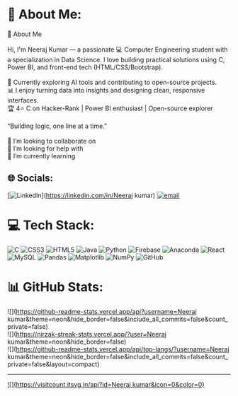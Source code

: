 # 💫 About Me:
👋 About Me<br><br>Hi, I'm Neeraj Kumar — a passionate 💻 Computer Engineering student with a specialization in Data Science. I love building practical solutions using C, Power BI, and front-end tech (HTML/CSS/Bootstrap).<br><br>🚀 Currently exploring AI tools and contributing to open-source projects.<br>📊 I enjoy turning data into insights and designing clean, responsive interfaces.<br>🏆 4⭐ C on Hacker-Rank | Power BI enthusiast | Open-source explorer<br><br>    “Building logic, one line at a time.”<br><br>👯 I’m looking to collaborate on<br>🤝 I’m looking for help with<br>🌱 I’m currently learning<br>


## 🌐 Socials:
[![LinkedIn](https://img.shields.io/badge/LinkedIn-%230077B5.svg?logo=linkedin&logoColor=white)](https://linkedin.com/in/Neeraj kumar) [![email](https://img.shields.io/badge/Email-D14836?logo=gmail&logoColor=white)](mailto:neerajkr.17115@gmail.com) 

# 💻 Tech Stack:
![C](https://img.shields.io/badge/c-%2300599C.svg?style=for-the-badge&logo=c&logoColor=white) ![CSS3](https://img.shields.io/badge/css3-%231572B6.svg?style=for-the-badge&logo=css3&logoColor=white) ![HTML5](https://img.shields.io/badge/html5-%23E34F26.svg?style=for-the-badge&logo=html5&logoColor=white) ![Java](https://img.shields.io/badge/java-%23ED8B00.svg?style=for-the-badge&logo=openjdk&logoColor=white) ![Python](https://img.shields.io/badge/python-3670A0?style=for-the-badge&logo=python&logoColor=ffdd54) ![Firebase](https://img.shields.io/badge/firebase-%23039BE5.svg?style=for-the-badge&logo=firebase) ![Anaconda](https://img.shields.io/badge/Anaconda-%2344A833.svg?style=for-the-badge&logo=anaconda&logoColor=white) ![React](https://img.shields.io/badge/react-%2320232a.svg?style=for-the-badge&logo=react&logoColor=%2361DAFB) ![MySQL](https://img.shields.io/badge/mysql-4479A1.svg?style=for-the-badge&logo=mysql&logoColor=white) ![Pandas](https://img.shields.io/badge/pandas-%23150458.svg?style=for-the-badge&logo=pandas&logoColor=white) ![Matplotlib](https://img.shields.io/badge/Matplotlib-%23ffffff.svg?style=for-the-badge&logo=Matplotlib&logoColor=black) ![NumPy](https://img.shields.io/badge/numpy-%23013243.svg?style=for-the-badge&logo=numpy&logoColor=white) ![GitHub](https://img.shields.io/badge/github-%23121011.svg?style=for-the-badge&logo=github&logoColor=white)
# 📊 GitHub Stats:
![](https://github-readme-stats.vercel.app/api?username=Neeraj kumar&theme=neon&hide_border=false&include_all_commits=false&count_private=false)<br/>
![](https://nirzak-streak-stats.vercel.app/?user=Neeraj kumar&theme=neon&hide_border=false)<br/>
![](https://github-readme-stats.vercel.app/api/top-langs/?username=Neeraj kumar&theme=neon&hide_border=false&include_all_commits=false&count_private=false&layout=compact)

---
[![](https://visitcount.itsvg.in/api?id=Neeraj kumar&icon=0&color=0)](https://visitcount.itsvg.in)

<!-- Proudly created with GPRM ( https://gprm.itsvg.in ) -->
